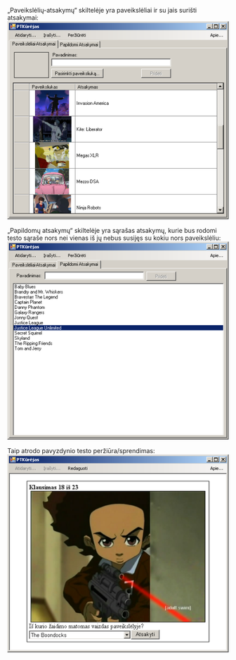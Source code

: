 „Paveikslėlių-atsakymų“ skiltelėje yra paveikslėliai ir su jais surišti atsakymai:<br />
![„Paveikslėlių-atsakymų“ skiltelėje yra paveikslėliai ir su jais surišti atsakymai](images/screenshots/screenshot01.png)

„Papildomų atsakymų“ skiltelėje yra sąrašas atsakymų, kurie bus rodomi testo sąraše nors nei vienas iš jų nebus susijęs su kokiu nors paveikslėliu:<br />
![„Papildomų atsakymų“ skiltelėje yra sąrašas atsakymų, kurie bus rodomi testo sąraše nors nei vienas iš jų nebus susijęs su kokiu nors paveikslėliu](images/screenshots/screenshot02.png)

Taip atrodo pavyzdynio testo peržiūra/sprendimas:<br />
![Taip atrodo pavyzdynio testo peržiūra/sprendimas](images/screenshots/screenshot03.png)